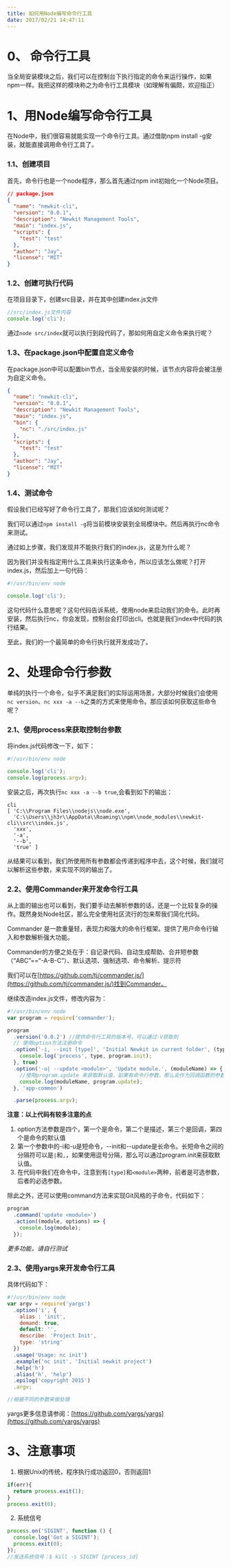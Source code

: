 ```yaml
---
title: 如何用Node编写命令行工具
date: 2017/02/21 14:47:11
---
```


# 0、 命令行工具
当全局安装模块之后，我们可以在控制台下执行指定的命令来运行操作，如果npm一样。我把这样的模块称之为命令行工具模块（如理解有偏颇，欢迎指正）

# 1、用Node编写命令行工具
在Node中，我们很容易就能实现一个命令行工具。通过借助npm install -g安装，就能直接调用命令行工具了。

### 1.1、创建项目
首先，命令行也是一个node程序，那么首先通过npm init初始化一个Node项目。

```json
// package.json
{
  "name": "newkit-cli",
  "version": "0.0.1",
  "description": "Newkit Management Tools",
  "main": "index.js",
  "scripts": {
    "test": "test"
  },
  "author": "Jay",
  "license": "MIT"
}
```

### 1.2、创建可执行代码

在项目目录下，创建src目录，并在其中创建index.js文件

```javascript
//src/index.js文件内容
console.log('cli');
```
通过``node src/index``就可以执行到段代码了，那如何用自定义命令来执行呢？ 

### 1.3、在package.json中配置自定义命令

在package.json中可以配置bin节点，当全局安装的时候，该节点内容将会被注册为自定义命令。
```json
{
  "name": "newkit-cli",
  "version": "0.0.1",
  "description": "Newkit Management Tools",
  "main": "index.js",
  "bin": {
    "nc": "./src/index.js"
  },
  "scripts": {
    "test": "test"
  },
  "author": "Jay",
  "license": "MIT"
}
```
### 1.4、测试命令

假设我们已经写好了命令行工具了，那我们应该如何测试呢？

我们可以通过``npm install -g``将当前模块安装到全局模块中。然后再执行nc命令来测试。

通过如上步骤，我们发现并不能执行我们的index.js，这是为什么呢？

因为我们并没有指定用什么工具来执行这条命令，所以应该怎么做呢？打开index.js，然后加上一句代码：

```javascript
#!/usr/bin/env node 

console.log('cli');
```
这句代码什么意思呢？这句代码告诉系统，使用node来启动我们的命令。此时再安装，然后执行nc，你会发现，控制台会打印出cli。也就是我们index中代码的执行结果。

至此，我们的一个最简单的命令行执行就开发成功了。

# 2、处理命令行参数

单纯的执行一个命令，似乎不满足我们的实际运用场景，大部分时候我们会使用``nc version``、``nc xxx -a --b``之类的方式来使用命令。那应该如何获取这些命令呢？

### 2.1、使用process来获取控制台参数

将index.js代码修改一下，如下：
```javascript
#!/usr/bin/env node 

console.log('cli');
console.log(process.argv);
```
安装之后，再次执行``nc xxx -a --b true``,会看到如下的输出：

```
cli
[ 'C:\\Program Files\\nodejs\\node.exe',
  'C:\\Users\\jh3r\\AppData\\Roaming\\npm\\node_modules\\newkit-cli\\src\\index.js',
  'xxx',
  '-a',
  '--b',
  'true' ]
```
从结果可以看到，我们所使用所有参数都会传递到程序中去，这个时候，我们就可以解析这些参数，来实现不同的输出了。

### 2.2、使用Commander来开发命令行工具

从上面的输出也可以看到，我们要手动去解析参数的话，还是一个比较复杂的操作。既然身处Node社区，那么完全使用社区流行的包来帮我们简化代码。

Commander 是一款重量轻，表现力和强大的命令行框架。提供了用户命令行输入和参数解析强大功能。

Commander的方便之处在于：自记录代码、自动生成帮助、合并短参数（“ABC”==“-A-B-C”）、默认选项、强制选项​​、命令解析、提示符

我们可以在[https://github.com/tj/commander.js/](https://github.com/tj/commander.js/)找到Commander。

继续改造index.js文件，修改内容为：
```javascript
#!/usr/bin/env node 
var program = require('commander');

program
  .version('0.0.2') //提供命令行工具的版本号，可以通过-V获取到
  // 使用option方法注册命令
  .option('-i, --init [type]', 'Initial Newkit in current folder', (type) => {
    console.log('process', type, program.init);
  }, true)
  .option('-u| --update <module>', 'Update module.', (moduleName) => {
    //使用program.update 来获取默认值，如果有命令行参数，那么会作为回调函数的参数
    console.log(moduleName, program.update);
  }, 'app-common')

  .parse(process.argv);
```
**注意：以上代码有较多注意的点**

1. option方法参数是四个，第一个是命令，第二个是描述，第三个是回调，第四个是命令的默认值
2. 第一个参数中的-i和-u是短命令，--init和--update是长命令。长短命令之间的分隔符可以是``|``和``,``，如果使用逗号分隔，那么可以通过program.init来获取默认值。
3. 在代码中我们在命令中，注意到有``[type]``和``<module>``两种，前者是可选参数，后者的必选参数。

除此之外，还可以使用command方法来实现Git风格的子命令，代码如下：

```javascript
program
  .command('update <module>')
  .action((module, options) => {
    console.log(module);
  });
```
*更多功能，请自行测试*

### 2.3、使用yargs来开发命令行工具

具体代码如下：

```javascript
#!/usr/bin/env node 
var argv = require('yargs')
  .option('i', {
    alias : 'init',
    demand: true,
    default: '',
    describe: 'Project Init',
    type: 'string'
  })
  .usage('Usage: nc init')
  .example('nc init', 'Initial newkit project')
  .help('h')
  .alias('h', 'help')
  .epilog('copyright 2015')
  .argv;

//根据不同的参数来做处理

```
yargs更多信息请参阅：[https://github.com/yargs/yargs](https://github.com/yargs/yargs)

# 3、注意事项

1. 根据Unix的传统，程序执行成功返回0，否则返回1

```javascript
if(err){
  return process.exit(1);
}
process.exit(0);
```
2. 系统信号

```javascript
process.on('SIGINT', function () {
  console.log('Got a SIGINT');
  process.exit(0);
});
//发送系统信号：$ kill -s SIGINT [process_id]
```
